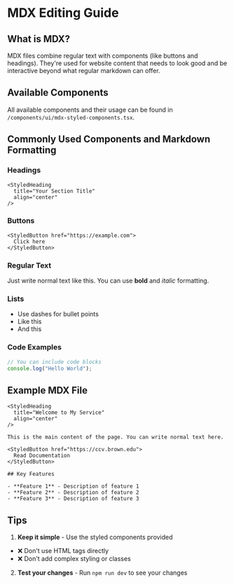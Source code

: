 # MDX Editing Guide

## What is MDX?

MDX files combine regular text with components (like buttons and headings). They're used for website content that needs to look good and be interactive beyond what regular markdown can offer.

## Available Components
All available components and their usage can be found in `/components/ui/mdx-styled-components.tsx`. 

## Commonly Used Components and Markdown Formatting

### Headings
```mdx
<StyledHeading
  title="Your Section Title"
  align="center"
/>
```

### Buttons
```mdx
<StyledButton href="https://example.com">
  Click here
</StyledButton>
```

### Regular Text
Just write normal text like this. You can use **bold** and *italic* formatting.

### Lists
- Use dashes for bullet points
- Like this
- And this

### Code Examples
```javascript
// You can include code blocks
console.log("Hello World");
```

## Example MDX File

```mdx
<StyledHeading
  title="Welcome to My Service"
  align="center"
/>

This is the main content of the page. You can write normal text here.

<StyledButton href="https://ccv.brown.edu">
  Read Documentation
</StyledButton>

## Key Features

- **Feature 1** - Description of feature 1
- **Feature 2** - Description of feature 2
- **Feature 3** - Description of feature 3
```

## Tips

1. **Keep it simple** - Use the styled components provided
  - ❌ Don't use HTML tags directly
  - ❌ Don't add complex styling or classes
2. **Test your changes** - Run `npm run dev` to see your changes